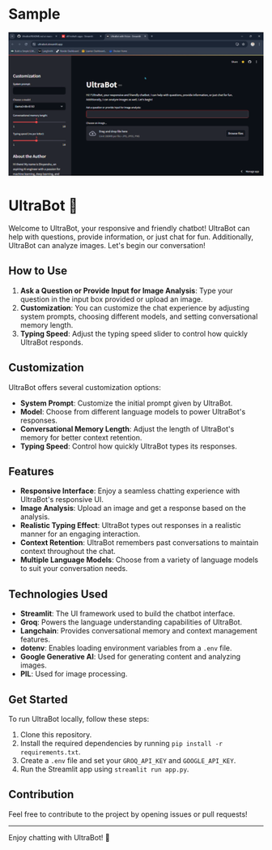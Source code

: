 # Sample



[![Watch the video](https://github.com/d01mittal/UltraBot/blob/9d6eb432d51c9d79f01439ff65f0646f3c376b91/Thumbnail.png)](https://github.com/d01mittal/UltraBot/blob/9d6eb432d51c9d79f01439ff65f0646f3c376b91/UltraBot%20with%20Vision.mp4)



# UltraBot 🤖

Welcome to UltraBot, your responsive and friendly chatbot! UltraBot can help with questions, provide information, or just chat for fun. Additionally, UltraBot can analyze images. Let's begin our conversation!

## How to Use

1. **Ask a Question or Provide Input for Image Analysis**: Type your question in the input box provided or upload an image.
2. **Customization**: You can customize the chat experience by adjusting system prompts, choosing different models, and setting conversational memory length.
3. **Typing Speed**: Adjust the typing speed slider to control how quickly UltraBot responds.

## Customization

UltraBot offers several customization options:

- **System Prompt**: Customize the initial prompt given by UltraBot.
- **Model**: Choose from different language models to power UltraBot's responses.
- **Conversational Memory Length**: Adjust the length of UltraBot's memory for better context retention.
- **Typing Speed**: Control how quickly UltraBot types its responses.

## Features

- **Responsive Interface**: Enjoy a seamless chatting experience with UltraBot's responsive UI.
- **Image Analysis**: Upload an image and get a response based on the analysis.
- **Realistic Typing Effect**: UltraBot types out responses in a realistic manner for an engaging interaction.
- **Context Retention**: UltraBot remembers past conversations to maintain context throughout the chat.
- **Multiple Language Models**: Choose from a variety of language models to suit your conversation needs.

## Technologies Used

- **Streamlit**: The UI framework used to build the chatbot interface.
- **Groq**: Powers the language understanding capabilities of UltraBot.
- **Langchain**: Provides conversational memory and context management features.
- **dotenv**: Enables loading environment variables from a `.env` file.
- **Google Generative AI**: Used for generating content and analyzing images.
- **PIL**: Used for image processing.

## Get Started

To run UltraBot locally, follow these steps:

1. Clone this repository.
2. Install the required dependencies by running `pip install -r requirements.txt`.
3. Create a `.env` file and set your `GROQ_API_KEY` and `GOOGLE_API_KEY`.
4. Run the Streamlit app using `streamlit run app.py`.

## Contribution

Feel free to contribute to the project by opening issues or pull requests!

---

Enjoy chatting with UltraBot! 🚀
